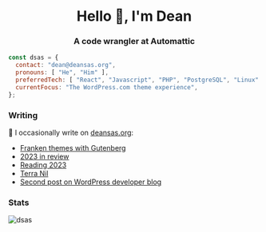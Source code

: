 <h1 align="center">Hello 👋, I'm Dean</h1>
<h3 align="center">A code wrangler at Automattic</h3>

```js
const dsas = {
  contact: "dean@deansas.org",
  pronouns: [ "He", "Him" ],
  preferredTech: [ "React", "Javascript", "PHP", "PostgreSQL", "Linux" ],
  currentFocus: "The WordPress.com theme experience",
};
```

### Writing
📝 I occasionally write on [deansas.org](https://deansas.org):
<!-- BLOG-POST-LIST:START -->
- [Franken themes with Gutenberg](https://deansas.org/2024/02/01/cobbling-a-theme-together-with-the-site-editor/)
- [2023 in review](https://deansas.org/2024/01/20/2023-in-review/)
- [Reading 2023](https://deansas.org/2024/01/01/reading-2023/)
- [Terra Nil](https://deansas.org/2023/07/12/terra-nil/)
- [Second post on WordPress developer blog](https://deansas.org/2023/02/01/published-on-wordpress-developer-news-again/)
<!-- BLOG-POST-LIST:END -->

### Stats
<p><img align="center" src="https://github-readme-stats.vercel.app/api/top-langs?username=dsas&show_icons=true&locale=en&layout=compact" alt="dsas" /></p>


